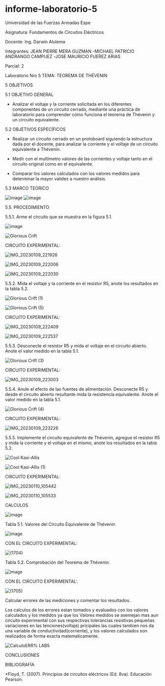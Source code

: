 # informe-laboratorio-5

Universidad de las Fuerzas Armadas Espe

Asignatura: Fundamentos de Circuitos Eléctricos

Docente: Ing. Darwin Alulema

Integrantes: JEAN PIERRE MERA GUZMAN -MICHAEL PATRICIO ANDRANGO CAMPUEZ -JOSE MAURICIO FUEREZ ARIAS

Parcial: 2

Laboratorio Nro 5 TEMA: TEOREMA DE THÉVENIN

5 OBJETIVOS

5.1 OBJETIVO GENERAL

- Analizar el voltaje y la corriente solicitada en los diferentes componentes de un circuito cerrado, mediante una práctica de laboratorio para comprender cómo funciona el teorema de Thévenin y un circuito equivalente.

5.2 OBJETIVOS ESPECÍFICOS

- Realizar un circuito cerrado en un protoboard siguiendo la estructura dada por el docente, para analizar la corriente y el voltaje de un circuito equivalente a Thévenin.

- Medir con el multímetro valores de las corrientes y voltaje tanto en el circuito original como en el equivalente.

- Comparar los valores calculados con los valores medidos para determinar la mayor validez a nuestro análisis.

5.3 MARCO TEORICO

![image](https://user-images.githubusercontent.com/104911658/210898070-612a5990-6ee5-456f-a25c-adca676b9160.png)
![image](https://user-images.githubusercontent.com/104911658/210898555-c2cc1c8f-ee00-41bb-995c-4b9f90422428.png)

5.5. PROCEDIMIENTO

5.5.1. Arme el circuito que se muestra en la figura 5.1.

![image](https://user-images.githubusercontent.com/107088999/210922988-f3587182-e846-4a29-8982-19198ce5ced6.png)

![Glorious Crift](https://user-images.githubusercontent.com/107088999/210926914-fcc395ae-7dc4-498d-bd60-14225fae9113.png)

CIRCUITO EXPERIMENTAL:

![IMG_20230109_221926](https://user-images.githubusercontent.com/117534483/211472830-c1dda672-a457-4c95-b8f8-d0b3da00f442.jpg)

![IMG_20230109_222006](https://user-images.githubusercontent.com/117534483/211472831-aca18b44-6bc0-4e12-88e5-148be8400059.jpg)

![IMG_20230109_222030](https://user-images.githubusercontent.com/117534483/211472838-4ac77082-15ee-4383-8d4e-d695b218ac9d.jpg)


5.5.2. Mida el voltaje y la corriente en el resistor R5, anote los resultados en la tabla 5.2.

![Glorious Crift (1)](https://user-images.githubusercontent.com/107088999/210929487-0a2768e7-82f9-48c6-b35c-d3f58e7d179f.png)

![Glorious Crift (5)](https://user-images.githubusercontent.com/107088999/211051222-8d0f4acc-1628-41ca-b081-99b859f93257.png)

CIRCUITO EXPERIMENTAL:

![IMG_20230109_222409](https://user-images.githubusercontent.com/117534483/211472968-ef4b7bc2-179b-4208-b30c-38db7952e48c.jpg)

![IMG_20230109_222537](https://user-images.githubusercontent.com/117534483/211472971-9c2ca0c5-99de-4ed8-89a1-ef435a00b3c8.jpg)

5.5.3. Desconecte el resistor R5 y mida el voltaje en el circuito abierto. Anote el valor
medido en la tabla 5.1.

![Glorious Crift (3)](https://user-images.githubusercontent.com/107088999/210929605-0cddd163-d383-4566-b232-5a9caefa8815.png)

CIRCUITO EXPERIMENTAL:

![IMG_20230109_223003](https://user-images.githubusercontent.com/117534483/211473067-c91b1fcc-ce7e-4c7a-8f08-4004b34d75f9.jpg)

5.5.4. Anule el efecto de las fuentes de alimentación. Desconecte R5 y desde el circuito
abierto resultante mida la resistencia equivalente. Anote el valor medido en la tabla 5.1.

![Glorious Crift (4)](https://user-images.githubusercontent.com/107088999/210929730-de2eb100-e257-4582-a352-47860420d7a2.png)

CIRCUITO EXPERIMENTAL:

![IMG_20230109_223226](https://user-images.githubusercontent.com/117534483/211473141-da5ebe7f-47f1-43b4-8ff0-5fa6ba7ea56f.jpg)

5.5.5. Implemente el circuito equivalente de Thévenin, agregue el resistor R5 y mida la
corriente y el voltaje en el mismo, anote los resultados en la tabla 5.2.

![Cool Kasi-Allis](https://user-images.githubusercontent.com/107088999/211053613-bc9f7db3-0630-4785-8b10-59eaa93d7ba5.png)

![Cool Kasi-Allis (1)](https://user-images.githubusercontent.com/107088999/211053787-2db43ab7-a6e3-4638-af9d-4fc614f471cc.png)

CIRCUITO EXPERIMENTAL:

![IMG_20230110_105442](https://user-images.githubusercontent.com/117534483/211601085-85239621-ad4c-4ce7-9396-8853fb64fdd3.jpg)

![IMG_20230110_105533](https://user-images.githubusercontent.com/117534483/211601089-252c7cea-06a9-4c47-afbc-b951c2845d68.jpg)

CALCULOS 

![image](https://user-images.githubusercontent.com/107088999/211063758-0f237361-78e5-46bc-bc46-b1f39d14d736.png)


Tabla 5.1. Valores del Circuito Equivalente de Thévenin

![image](https://user-images.githubusercontent.com/107088999/211055947-6b0f98ff-9a5c-4c31-a17f-c943fb27ec54.png)

CON EL CIRCUITO EXPERIMENTAL:

![(1704)](https://user-images.githubusercontent.com/117534483/211473570-ae44d3c3-e2fd-4331-ad5d-8ac6b996352b.png)

Tabla 5.2. Comprobación del Teorema de Thévenin.

![image](https://user-images.githubusercontent.com/107088999/211057331-e1f68f77-77bd-4570-9e6e-617c6dfae5f1.png)

CON EL CIRCUITO EXPERIMENTAL:

![(1705)](https://user-images.githubusercontent.com/117534483/211473627-f6918b47-9355-4046-a18c-47c3ef98521c.png)

Calcular errores de las mediciones y comentar los resultados.

Los calculos de los errores estan tomados y evaluados con los valores calculados y los medidos ya que los Valores medidos se asemejan mas aun circuito experimental con sus respectivas tolerancias resistivas pequeñas variaciones en las tenciones(voltaje) pricipales las cuales tambien nos da una variable de conductividad(corriente), y los valores calculados son realizados de forma exacta matematicamente.

![CalculoERR% LAB5](https://user-images.githubusercontent.com/117534483/211474571-f08fbd30-9a4e-4ae6-8cd7-45fd1b56f65e.png)

CONCLUSIONES


BIBLIOGRAFÍA

*Floyd, T. (2007). Principios de circuitos eléctricos (Ed. 8va). Educación Pearson.
